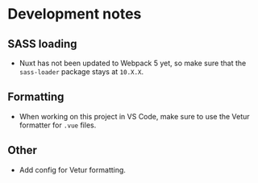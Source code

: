 # Development notes

## SASS loading

* Nuxt has not been updated to Webpack 5 yet, so make sure that the `sass-loader` package stays at `10.X.X`.


## Formatting

* When working on this project in VS Code, make sure to use the Vetur formatter for `.vue` files.


## Other

* Add config for Vetur formatting.
